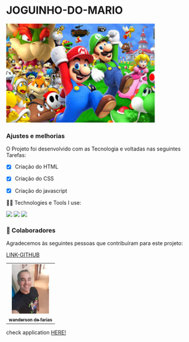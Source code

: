 # JOGUINHO-DO-MARIO


<img src="./images/logo-mario.jpg" width="400px" alt="foto "/><br>


### Ajustes e melhorias




O Projeto foi desenvolvido com as Tecnologia e voltadas nas seguintes Tarefas:

- [x] Criação do HTML
- [x] Criação do CSS
- [x] Criação do javascript 



 🧑‍💻 Technologies e Tools I use:
 
 <div>
 <img src="https://img.shields.io/badge/HTML5-E34F26?style=for-the-badge&logo=html5&logoColor=white">
 <img src="https://img.shields.io/badge/CSS3-1572B6?style=for-the-badge&logo=css3&logoColor=white">
 <img src="https://img.shields.io/badge/JavaScript-F7DF1E?style=for-the-badge&logo=javascript&logoColor=black"> 



 </div>


### 🤝 Colaboradores

Agradecemos às seguintes pessoas que contribuíram para este projeto:



<table>
  <tr>
     <td align="center">
      <a href="#">
      <img src="./images/foto.png" width="100px" alt="foto wanderson"/><br>
        <sub>
          <b>wanderson de farias</b>
        </sub>
        </sub>
      </a>
    </td>
    <a href="https://github.com/wandersondefariasprogramador" >LINK-GITHUB</a>

  </tr>
</table>
 check application <a href="https://wandersondefariasprogramador.github.io/JOGUINHO-DO-MARIO//">HERE!</a>



<div>
 







 
